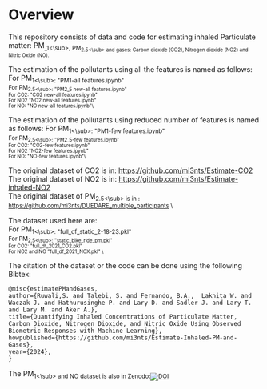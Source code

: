 # Overview
This repository consists of data and code for estimating inhaled Particulate matter: PM<sub>_1<\sub>, PM<sub>2.5<\sub> and gases: Carbon dioxide (CO2), Nitrogen dioxide (NO2) and Nitric Oxide (NO).  

The estimation of the pollutants using all the features is named as follows: 
For PM<sub>1<\sub>: "PM1-all features.ipynb"\
For PM<sub>2.5<\sub>: "PM2_5 new-all features.ipynb"\
For CO2: "CO2 new-all features.ipynb"\
For NO2 "NO2 new-all features.ipynb"\
For NO: "NO new-all features.ipynb"\

The estimation of the pollutants using reduced number of features is named as follows: 
For PM<sub>1<\sub>: "PM1-few features.ipynb"\
For PM<sub>2.5<\sub>: "PM2_5-few features.ipynb"\
For CO2: "CO2-few features.ipynb"\
For NO2 "NO2-few features.ipynb"\
For NO: "NO-few features.ipynb"\\

The original dataset of CO2 is in: https://github.com/mi3nts/Estimate-CO2 \
The original dataset of NO2 is in: https://github.com/mi3nts/Estimate-inhaled-NO2 \
The original dataset of PM<sub>2.5<\sub> is in : https://github.com/mi3nts/DUEDARE_multiple_participants \

The dataset used here are:\
For PM<sub>1<\sub>: "full_df_static_2-18-23.pkl"\
For PM<sub>2.5<\sub>: "static_bike_ride_pm.pkl"\
For CO2: "full_df_2021_CO2.pkl"\
For NO2 and NO "full_df_2021_NOX.pkl" \\

The citation of the dataset or the code can be done using the following
Bibtex:
```
@misc{estimatePMandGases,
author={Ruwali,S. and Talebi, S. and Fernando, B.A.,  Lakhita W. and Waczak J. and Hathurusinghe P. and Lary D. and Sadler J. and Lary T. and Lary M. and Aker A.},
title={Quantifying Inhaled Concentrations of Particulate Matter, Carbon Dioxide, Nitrogen Dioxide, and Nitric Oxide Using Observed Biometric Responses with Machine Learning},
howpublished={https://github.com/mi3nts/Estimate-Inhaled-PM-and-Gases},
year={2024},
}
```
The PM<sub>1<\sub> and NO dataset is also in Zenodo:[![DOI](https://zenodo.org/badge/DOI/10.5281/zenodo.10639498.svg)](https://doi.org/10.5281/zenodo.10639498)
